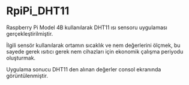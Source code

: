 # RpiPi_DHT11
Raspberry Pi Model 4B kullanılarak DHT11 ısı sensoru uygulaması gerçekleştirilmiştir.

İlgili sensör kullanılarak ortamın sıcaklık ve nem değerlerini ölçmek, bu sayede gerek ısıtıcı gerek nem cihazları için ekonomik çalışma periyodu oluşturmak.

Uygulama sonucu DHT11 den alınan değerler consol ekranında görüntülenmiştir. 


